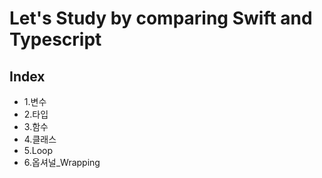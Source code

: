 # Let's Study by comparing Swift and Typescript

## Index

- 1.변수
- 2.타입
- 3.함수
- 4.클래스
- 5.Loop
- 6.옵셔널\_Wrapping
